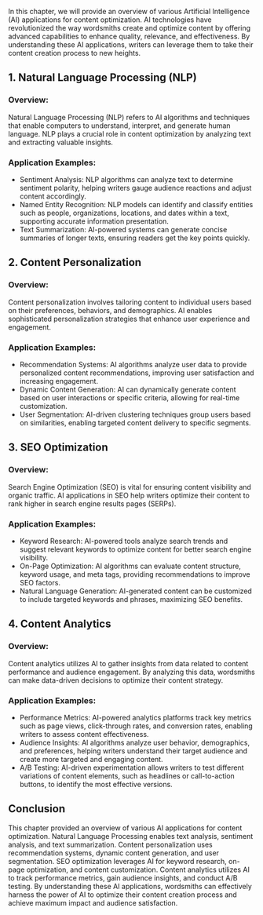 
In this chapter, we will provide an overview of various Artificial Intelligence (AI) applications for content optimization. AI technologies have revolutionized the way wordsmiths create and optimize content by offering advanced capabilities to enhance quality, relevance, and effectiveness. By understanding these AI applications, writers can leverage them to take their content creation process to new heights.

1\. Natural Language Processing (NLP)
------------------------------------

### Overview:

Natural Language Processing (NLP) refers to AI algorithms and techniques that enable computers to understand, interpret, and generate human language. NLP plays a crucial role in content optimization by analyzing text and extracting valuable insights.

### Application Examples:

* Sentiment Analysis: NLP algorithms can analyze text to determine sentiment polarity, helping writers gauge audience reactions and adjust content accordingly.
* Named Entity Recognition: NLP models can identify and classify entities such as people, organizations, locations, and dates within a text, supporting accurate information presentation.
* Text Summarization: AI-powered systems can generate concise summaries of longer texts, ensuring readers get the key points quickly.

2\. Content Personalization
--------------------------

### Overview:

Content personalization involves tailoring content to individual users based on their preferences, behaviors, and demographics. AI enables sophisticated personalization strategies that enhance user experience and engagement.

### Application Examples:

* Recommendation Systems: AI algorithms analyze user data to provide personalized content recommendations, improving user satisfaction and increasing engagement.
* Dynamic Content Generation: AI can dynamically generate content based on user interactions or specific criteria, allowing for real-time customization.
* User Segmentation: AI-driven clustering techniques group users based on similarities, enabling targeted content delivery to specific segments.

3\. SEO Optimization
-------------------

### Overview:

Search Engine Optimization (SEO) is vital for ensuring content visibility and organic traffic. AI applications in SEO help writers optimize their content to rank higher in search engine results pages (SERPs).

### Application Examples:

* Keyword Research: AI-powered tools analyze search trends and suggest relevant keywords to optimize content for better search engine visibility.
* On-Page Optimization: AI algorithms can evaluate content structure, keyword usage, and meta tags, providing recommendations to improve SEO factors.
* Natural Language Generation: AI-generated content can be customized to include targeted keywords and phrases, maximizing SEO benefits.

4\. Content Analytics
--------------------

### Overview:

Content analytics utilizes AI to gather insights from data related to content performance and audience engagement. By analyzing this data, wordsmiths can make data-driven decisions to optimize their content strategy.

### Application Examples:

* Performance Metrics: AI-powered analytics platforms track key metrics such as page views, click-through rates, and conversion rates, enabling writers to assess content effectiveness.
* Audience Insights: AI algorithms analyze user behavior, demographics, and preferences, helping writers understand their target audience and create more targeted and engaging content.
* A/B Testing: AI-driven experimentation allows writers to test different variations of content elements, such as headlines or call-to-action buttons, to identify the most effective versions.

Conclusion
----------

This chapter provided an overview of various AI applications for content optimization. Natural Language Processing enables text analysis, sentiment analysis, and text summarization. Content personalization uses recommendation systems, dynamic content generation, and user segmentation. SEO optimization leverages AI for keyword research, on-page optimization, and content customization. Content analytics utilizes AI to track performance metrics, gain audience insights, and conduct A/B testing. By understanding these AI applications, wordsmiths can effectively harness the power of AI to optimize their content creation process and achieve maximum impact and audience satisfaction.
